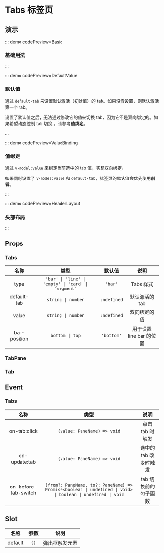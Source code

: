 <script setup>
import Basic from '@/tabs/demos/DemoBasic.vue'
import DefaultValue from '@/tabs/demos/DemoDefaultValue.vue'
import ValueBinding from '@/tabs/demos/DemoValueBinding.vue'
import HeaderLayout from '@/tabs/demos/DemoHeaderLayout.vue'
</script>

# Tabs 标签页

## 演示

::: demo codePreview=Basic

### 基础用法

<Basic />
:::

::: demo codePreview=DefaultValue

### 默认值

通过 `default-tab` 来设置默认激活（初始值）的 tab。如果没有设置，则默认激活第一个 tab。

设置了默认值之后，无法通过修改它的值来切换 tab，因为它不是双向绑定的。如果希望动态控制 tab 切换 ，请参考**值绑定**。

<DefaultValue />
:::

::: demo codePreview=ValueBinding

### 值绑定

通过 `v-model:value` 来绑定当前选中的 tab 值，实现双向绑定。

如果同时设置了 `v-model:value` 和 `default-tab`，标签页的默认值会优先使用**前者**。

<ValueBinding />
:::

::: demo codePreview=HeaderLayout

### 头部布局

<HeaderLayout />
:::

## Props

### Tabs

|     名称     |                        类型                         |   默认值    |           说明           |
| :----------: | :-------------------------------------------------: | :---------: | :----------------------: |
|     type     | `'bar' \| 'line' \| 'empty' \| 'card' \| 'segment'` |   `'bar'`   |        Tabs 样式         |
| default-tab  |                 `string \| number`                  | `undefined` |      默认激活的 tab      |
|    value     |                 `string \| number`                  | `undefined` |       双向绑定的值       |
| bar-position |                   `bottom \| top`                   | `'bottom'`  | 用于设置 line bar 的位置 |

### TabPane

### Tab

## Event

### Tabs

|         名称         |                                                    类型                                                     |         说明          |
| :------------------: | :---------------------------------------------------------------------------------------------------------: | :-------------------: |
|     on-tab:click     |                                         `(value: PaneName) => void`                                         |    点击 tab 时触发    |
|    on-update:tab     |                                         `(value: PaneName) => void`                                         | 选中的 tab 改变时触发 |
| on-before-tab-switch | `(from?: PaneName, to?: PaneName) => Promise<boolean \| undefined \| void> \| boolean \| undefined \| void` | tab 切换前的勾子函数  |

## Slot

|  名称   | 参数 |      说明      |
| :-----: | :--: | :------------: |
| default | `()` | 弹出框触发元素 |
